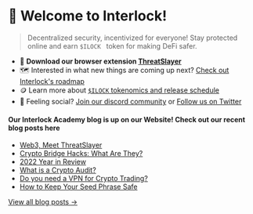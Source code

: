 # 👋 Welcome to Interlock!

> Decentralized security, incentivized for everyone! Stay protected online and earn ``$ILOCK `` token for making DeFi safer.

* :jigsaw: **Download our browser extension [ThreatSlayer](https://chrome.google.com/webstore/detail/threatslayer/mgcmocglffknmbhhfjihifeldhghihpj)** 
* 🗺️ Interested in what new things are coming up next? [Check out Interlock's roadmap](https://docs.interlock.network/#roadmap)
* 🪙 Learn more about [`$ILOCK` tokenomics and release schedule](https://www.interlock.network/post/introducing-ilock-cybersecurity-token)
* 🦩 Feeling social? [Join our discord community](https://bit.ly/intldiscord) or [Follow us on Twitter](https://bit.ly/ilocktwitter)

#### Our Interlock Academy blog is up on our Website! Check out our recent blog posts here

- [Web3, Meet ThreatSlayer](https://www.interlock.network/post/web-3-meet-threatslayer)
- [Crypto Bridge Hacks: What Are They?](https://www.interlock.network/post/crypto-bridge-hacks-what-are-they)
- [2022 Year in Review](https://medium.com/interlockweb3/2022-year-in-review-the-interlock-team-hits-its-stride-eb3f88a85793?source=collection_home---4------1-----------------------)
- [What is a Crypto Audit?](https://www.interlock.network/post/what-is-a-crypto-audit)
- [Do you need a VPN for Crypto Trading?](https://www.interlock.network/post/crypto-and-vpn-do-you-need-a-vpn-for-crypto-trading)
- [How to Keep Your Seed Phrase Safe](https://www.interlock.network/post/how-to-keep-your-seed-phrase-safe) 


[View all blog posts &rarr;](https://www.interlock.network/blogs)
